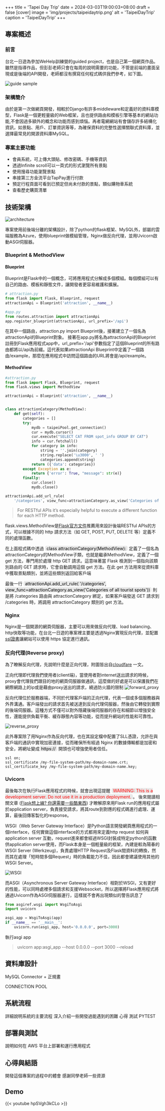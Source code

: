 +++
title = 'Tapei Day Trip'
date = 2024-03-03T19:00:03+08:00
draft = false
[cover]
image = 'img/projects/taipeidaytrip.png'
alt = 'TaipeiDayTrip'
caption = 'TaipeiDayTrip'
+++


## 專案概述

### 前言
台北一日遊為參加WeHelp訓練營的guided project，也是自己第一個網頁作品。雖然是指導作品，但彭彭老師只會在每周的說明需要的功能，不管是前端的畫面呈現或是後端的API開發，老師都沒有撰寫任何程式碼供我們參考，如下圖。

![guide sample](/img/projects/sample_guide.png)

### 架構簡介
由於是第一次做網頁開發，相較於Django有許多middleware和定義好的資料庫模型，Flask是一個更輕量級的Web框架，且也提供路由和模板引擎等基本的網站功能,不會因過多額外的概念和功能而感到煩惱。再者電網網站有會儲存許多結構化資訊，如景點、用戶、訂單資訊等等，為確保資料的完整性選擇關聯式資料庫，並選擇最常見的開源資料庫MySQL。

### 專案主要功能
+ 會員系統，可上傳大頭貼、修改密碼、手機等資訊
+ 透過Infinite scroll可以一頁式的形式瀏覽所有景點
+ 使用搜尋功能瀏覽景點
+ 串接第三方金流平台TapPay進行付款
+ 預定行程頁面可看到已預定但尚未付款的景點，類似購物車系統
+ 查看歷史購買清單

## 技術架構
![architecture](/img/projects/trip-architecture.png)

專案使用前後端分離的架構設計，除了python的flask框架、MySQL外，部屬的雲端服務為Azure，使用blueprint做模組管理，Nginx做反向代理，並用Uvicorn啟動ASGI伺服器。

### Blueprint & MethodView

#### Blueprint

Blueprint是Flask中的一個概念，可將應用程式分解成多個模組。每個模組可以有自己的路由、模板和靜態文件，讓開發者更容易維護和擴展。

```python
# attraction.py
from flask import Flask, Blueprint, request
attractionApi = Blueprint('attraction', __name__)

#app.py
from routes.attraction import attractionApi
app.register_blueprint(attractionApi, url_prefix='/api')
```

在其中一個路由，attraction.py import Blueprint後，接著建立了一個名為attractionApi的Blueprint對象。
接著在app.py將名為attractionApi的Blueprint註冊到Flask應用程式app中，url_prefix='/api'參數指定了這個Blueprint的所有路由都將以/api為前綴。這代表如果attractionApi Blueprint中定義了一個路由/example，那麼在應用程式中訪問這個路由的URL將會是/api/example。

#### MethodView


```python
#attraction.py
from flask import Flask, Blueprint, request
from flask.views import MethodView

attractionApi = Blueprint('attraction', __name__)


class attractionCategory(MethodView):
    def get(self):
        categories = []
        try:
            mydb = taipeiPool.get_connection()
            cur = mydb.cursor()
            cur.execute("SELECT CAT FROM spot_info GROUP BY CAT")
            info = cur.fetchall()
            for category in info:
                string = ''.join(category)
                string.replace('\u3000', ' ')
                categories.append(string)
            return ({'data': categories})
        except Exception as e:
            return {'error': True, "message": str(e)}
        finally:
            cur.close()
            mydb.close()

attractionApi.add_url_rule(
    '/categories', view_func=attractionCategory.as_view('Categories of all tourist spots'))

```

> For RESTful APIs it’s especially helpful to execute a different function for each HTTP method. 

flask.views.MethodView是[Flask官方文件](https://flask.palletsprojects.com/en/1.1.x/views/#method-based-dispatching)推薦用來設計後端RESTful APIs的方式，可以根據不同的 http 請求方法（如 GET, POST, PUT, DELETE 等）定義不同的處理函數。

在上面程式碼中透過 <font style="background: #e9e9e9;color: black;padding:0 5px 0 5px; border-radius:5px">class attractionCategory(MethodView):</font> 定義了一個名為attractionCategory的MethodView子類，也就是繼承MethodView，定義了一個 get 方法，專門用於處理 http GET 請求。這意味著當 Flask 檢測到一個指向該類別路由的 GET 請求時，它會自動調用這個 get 方法。在此 get 方法用來從資料庫中獲取景點類別，並將這些類別返回給客戶端

最後一行 <font style="background: #e9e9e9;color: black;padding:0 5px 0 5px; border-radius:5px">attractionApi.add_url_rule(
    '/categories', view_func=attractionCategory.as_view('Categories of all tourist spots'))</font> 則是將 /categories 路由與 attractionCategory 綁定，如果客戶端發送 GET 請求到 /categories 時，將調用 attractionCategory 類別的 get 方法。


### Nginx

Nginx是一個開源的網頁伺服器，主要可以用來做反向代理、load balancing、http快取等功能，在台北一日遊的專案裡主要是透過Nginx實現反向代理，並配置<a href="https://support.unethost.com/index.php?rp=/knowledgebase/82/SSLSSL-certificate.html" target="_blank">ssl證書</a>讓網站可以使用 https 協定進行通訊。


### 反向代理(Reverse proxy)

為了瞭解反向代理，先說明什麼是正向代理，附圖皆出自<a href="https://www.cloudflare.com/zh-tw/learning/cdn/glossary/reverse-proxy/" target="_blank">cloudfare</a> 一文。

正向代理即代理我們使用者(client端)，當使用者對internet送出請求的時候，proxy會代理我們跟目的地的網頁伺服器做通訊，這麼做的好處是可以保護我們在網際網路上的ip或是藉由proxy送出的請求，繞過防火牆的限制
![forward_proxy](/img/projects/forward_proxy.png) 


反向代理位於服務器端，不同於代理客戶端的正向代理，代表一個或多個服務器與外界溝通。客戶端發出的請求首先被送達到反向代理伺服器，然後由它轉發到實際的後端伺服器。這種方式不僅可以對外隱藏後端伺服器的存在和細節以增強安全性，還能提供負載平衡、緩存靜態內容等功能，從而提升網站的性能和可靠性。

![reverse_proxy](/img/projects/reverse_proxy.png)

此外專案除了用Nginx作為反向代理，也在其設定檔中配置了SLL憑證，允許在與客戶端的通訊中實現加密連接，從而確保所有經過 Nginx 的數據傳輸都是加密和安全，將網址變成<font style="background: #e9e9e9;color: black;padding:0 5px 0 5px; border-radius:5px">https://</font>
開頭也可增強使用者信任。

```
ssl on;
ssl_certificate /my-file-system-path/my-domain-name.crt;
ssl_certificate_key /my-file-system-path/my-domain-name.key;
```


### Uvicorn
最後每次在執行Flask應用程式的時候，就會出現這提醒
<font style="background: #e9e9e9;color: red;padding:0 5px 0 5px; border-radius:5px">WARNING: This is a development server. Do not use it in a production deployment.</font>。
後來閱讀相關文章 ([Flask想上線? 你還需要一些酷東西](https://minglunwu.com/notes/2021/flask_plus_wsgi.html/)) 才瞭解原來用Flask run的應用程式屬於application server，負責接受請求，將其route到對應的程式碼進行處理、運算，最後回傳客製化的response。

WSGI（Web Server Gateway Interface）是Python語言開發網頁應用程式的一個interface，任何實做這個interface的方式都用來定義http request 如何與 application server 互動，request進來都會經過WSGI封裝成特定python的函數供application server使用，而Flask本身是一個輕量級的框架，內建是較為陽春的WSGI Server (Werkzeug)，負責處理HTTP Request及Flask間資料的轉換，然而其在處理「短時間多個Request」時的負載能力不佳，因此都會建議使用其他的WSGI Server。

![WSGI](/img/projects/WSGI.png)

而ASGI（Asynchronous Server Gateway Interface）相對於WSGI，又有更好的性能，可以同時處裡多個請求和支援Websocket，所以選擇將Flask應用程式將通過Uvicorn作為ASGI伺服器運行，這樣就不會再出現類似的警告訊息了

```python
from asgiref.wsgi import WsgiToAsgi
import uvicorn

asgi_app = WsgiToAsgi(app)
if __name__ == '__main__':
    uvicorn.run(asgi_app, host='0.0.0.0', port=3000)
```
執行asgi app
> uvicorn app:asgi_app --host 0.0.0.0 --port 3000 --reload


## 資料庫設計
MySQL Connector + 正規畫

CONNECTION POOL


## 系統流程
詳細說明系統的主要流程
深入介紹一些開發過能遇到的困難
心得
測試 PYTEST

## 部署與測試
說明如何在 AWS 平台上部署和運行應用程式

## 心得與結語
開發這個專案的過程中的體會
感謝同學老師一些資源


## Demo
{{< youtube hpSVgh3kCLo >}}